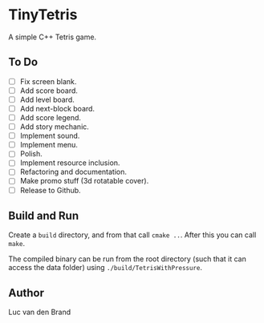 # TinyTetris
A simple C++ Tetris game.

## To Do
- [ ] Fix screen blank.
- [ ] Add score board.
- [ ] Add level board.
- [ ] Add next-block board.
- [ ] Add score legend.
- [ ] Add story mechanic.
- [ ] Implement sound.
- [ ] Implement menu.
- [ ] Polish.
- [ ] Implement resource inclusion.
- [ ] Refactoring and documentation.
- [ ] Make promo stuff (3d rotatable cover).
- [ ] Release to Github.

## Build and Run
Create a ``build`` directory, and from that call ``cmake ..``. After this you can call ``make``.

The compiled binary can be run from the root directory (such that it can access the data folder) using ``./build/TetrisWithPressure``.

## Author
Luc van den Brand
